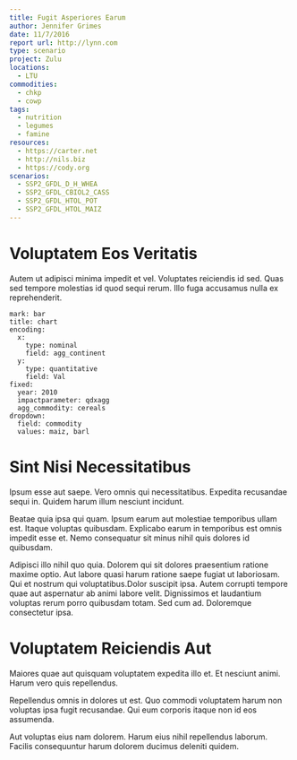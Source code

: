 ```yaml
---
title: Fugit Asperiores Earum
author: Jennifer Grimes
date: 11/7/2016
report url: http://lynn.com
type: scenario
project: Zulu
locations:
  - LTU
commodities:
  - chkp
  - cowp
tags:
  - nutrition
  - legumes
  - famine
resources:
  - https://carter.net
  - http://nils.biz
  - https://cody.org
scenarios:
  - SSP2_GFDL_D_H_WHEA
  - SSP2_GFDL_CBIOL2_CASS
  - SSP2_GFDL_HTOL_POT
  - SSP2_GFDL_HTOL_MAIZ
---
```

# Voluptatem Eos Veritatis
Autem ut adipisci minima impedit et vel. Voluptates reiciendis id sed. Quas sed tempore molestias id quod sequi rerum. Illo fuga accusamus nulla ex reprehenderit.

```vis
mark: bar
title: chart
encoding:
  x:
    type: nominal
    field: agg_continent
  y:
    type: quantitative
    field: Val
fixed:
  year: 2010
  impactparameter: qdxagg
  agg_commodity: cereals
dropdown:
  field: commodity
  values: maiz, barl
```

# Sint Nisi Necessitatibus
Ipsum esse aut saepe. Vero omnis qui necessitatibus. Expedita recusandae sequi in. Quidem harum illum nesciunt incidunt.
 Beatae quia ipsa qui quam. Ipsum earum aut molestiae temporibus ullam est. Itaque voluptas quibusdam. Explicabo earum in temporibus est omnis impedit esse et. Nemo consequatur sit minus nihil quis dolores id quibusdam.
 Adipisci illo nihil quo quia. Dolorem qui sit dolores praesentium ratione maxime optio. Aut labore quasi harum ratione saepe fugiat ut laboriosam. Qui et nostrum qui voluptatibus.Dolor suscipit ipsa. Autem corrupti tempore quae aut aspernatur ab animi labore velit. Dignissimos et laudantium voluptas rerum porro quibusdam totam. Sed cum ad. Doloremque consectetur ipsa.

# Voluptatem Reiciendis Aut
Maiores quae aut quisquam voluptatem expedita illo et. Et nesciunt animi. Harum vero quis repellendus.
 Repellendus omnis in dolores ut est. Quo commodi voluptatem harum non voluptas ipsa fugit recusandae. Qui eum corporis itaque non id eos assumenda.
 Aut voluptas eius nam dolorem. Harum eius nihil repellendus laborum. Facilis consequuntur harum dolorem ducimus deleniti quidem.
